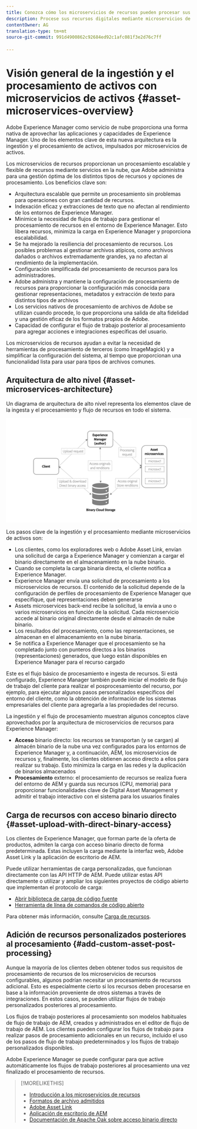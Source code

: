 ```yaml
---
title: Conozca cómo los microservicios de recursos pueden procesar sus recursos digitales en la nube
description: Procese sus recursos digitales mediante microservicios de procesamiento de recursos escalables y nativos de la nube.
contentOwner: AG
translation-type: tm+mt
source-git-commit: 991d4900862c92684ed92c1afc081f3e2d76c7ff

---
```



# Visión general de la ingestión y el procesamiento de activos con microservicios de activos {#asset-microservices-overview}

<!--
First half of content at https://git.corp.adobe.com/aklimets/project-nui/blob/master/docs/Project-Nui-Asset-Compute-Service.md is useful for this article.
TBD: Post-GA we will provide detailed information at \help\assets\asset-microservices-configure-and-use.md. However, for GA, all information is added, in short, in this article.

-->

Adobe Experience Manager como servicio de nube proporciona una forma nativa de aprovechar las aplicaciones y capacidades de Experience Manager. Uno de los elementos clave de esta nueva arquitectura es la ingestión y el procesamiento de activos, impulsados por microservicios de activos.

Los microservicios de recursos proporcionan un procesamiento escalable y flexible de recursos mediante servicios en la nube, que Adobe administra para una gestión óptima de los distintos tipos de recursos y opciones de procesamiento. Los beneficios clave son:

* Arquitectura escalable que permite un procesamiento sin problemas para operaciones con gran cantidad de recursos.
* Indexación eficaz y extracciones de texto que no afectan al rendimiento de los entornos de Experience Manager.
* Minimice la necesidad de flujos de trabajo para gestionar el procesamiento de recursos en el entorno de Experience Manager. Esto libera recursos, minimiza la carga en Experience Manager y proporciona escalabilidad.
* Se ha mejorado la resiliencia del procesamiento de recursos. Los posibles problemas al gestionar archivos atípicos, como archivos dañados o archivos extremadamente grandes, ya no afectan al rendimiento de la implementación.
* Configuración simplificada del procesamiento de recursos para los administradores.
* Adobe administra y mantiene la configuración de procesamiento de recursos para proporcionar la configuración más conocida para gestionar representaciones, metadatos y extracción de texto para distintos tipos de archivos
* Los servicios nativos de procesamiento de archivos de Adobe se utilizan cuando procede, lo que proporciona una salida de alta fidelidad y una gestión eficaz de los formatos propios de Adobe.
* Capacidad de configurar el flujo de trabajo posterior al procesamiento para agregar acciones e integraciones específicas del usuario.

Los microservicios de recursos ayudan a evitar la necesidad de herramientas de procesamiento de terceros (como ImageMagick) y a simplificar la configuración del sistema, al tiempo que proporcionan una funcionalidad lista para usar para tipos de archivos comunes.

## Arquitectura de alto nivel {#asset-microservices-architecture}

Un diagrama de arquitectura de alto nivel representa los elementos clave de la ingesta y el procesamiento y flujo de recursos en todo el sistema.

<!-- Proposed DRAFT diagram for asset microservices overview - see section "Asset processing - high-level diagram" in the PPTX deck

https://adobe-my.sharepoint.com/personal/gklebus_adobe_com/_layouts/15/guestaccess.aspx?guestaccesstoken=jexDC5ZnepXSt6dTPciH66TzckS1BPEfdaZuSgHugL8%3D&docid=2_1ec37f0bd4cc74354b4f481cd420e07fc&rev=1&e=CdgElS
-->

![Ingesta y procesamiento de activos con](assets/asset-microservices-overview.png "microservicios de activosToma y procesamiento de activos con microservicios de activos")

Los pasos clave de la ingestión y el procesamiento mediante microservicios de activos son:

* Los clientes, como los exploradores web o Adobe Asset Link, envían una solicitud de carga a Experience Manager y comienzan a cargar el binario directamente en el almacenamiento en la nube binario.
* Cuando se completa la carga binaria directa, el cliente notifica a Experience Manager.
* Experience Manager envía una solicitud de procesamiento a los microservicios de recursos. El contenido de la solicitud depende de la configuración de perfiles de procesamiento de Experience Manager que especifique, qué representaciones deben generarse
* Assets microservices back-end recibe la solicitud, la envía a uno o varios microservicios en función de la solicitud. Cada microservicio accede al binario original directamente desde el almacén de nube binario.
* Los resultados del procesamiento, como las representaciones, se almacenan en el almacenamiento en la nube binaria.
* Se notifica a Experience Manager que el procesamiento se ha completado junto con punteros directos a los binarios (representaciones) generados, que luego están disponibles en Experience Manager para el recurso cargado

Este es el flujo básico de procesamiento e ingesta de recursos. Si está configurado, Experience Manager también puede iniciar el modelo de flujo de trabajo del cliente para realizar el posprocesamiento del recurso, por ejemplo, para ejecutar algunos pasos personalizados específicos del entorno del cliente, como la obtención de información de los sistemas empresariales del cliente para agregarla a las propiedades del recurso.

La ingestión y el flujo de procesamiento muestran algunos conceptos clave aprovechados por la arquitectura de microservicios de recursos para Experience Manager:

* **Acceso** binario directo: los recursos se transportan (y se cargan) al almacén binario de la nube una vez configurados para los entornos de Experience Manager y, a continuación, AEM, los microservicios de recursos y, finalmente, los clientes obtienen acceso directo a ellos para realizar su trabajo. Esto minimiza la carga en las redes y la duplicación de binarios almacenados
* **Procesamiento** externo: el procesamiento de recursos se realiza fuera del entorno de AEM y guarda sus recursos (CPU, memoria) para proporcionar funcionalidades clave de Digital Asset Management y admitir el trabajo interactivo con el sistema para los usuarios finales

## Carga de recursos con acceso binario directo {#asset-upload-with-direct-binary-access}

Los clientes de Experience Manager, que forman parte de la oferta de productos, admiten la carga con acceso binario directo de forma predeterminada. Estas incluyen la carga mediante la interfaz web, Adobe Asset Link y la aplicación de escritorio de AEM.

Puede utilizar herramientas de carga personalizadas, que funcionan directamente con las API HTTP de AEM. Puede utilizar estas API directamente o utilizar y ampliar los siguientes proyectos de código abierto que implementan el protocolo de carga:

* [Abrir biblioteca de carga de código fuente](https://github.com/adobe/aem-upload)
* [Herramienta de línea de comandos de código abierto](https://github.com/adobe/aio-cli-plugin-aem)

Para obtener más información, consulte [Carga de recursos](add-assets.md).

## Adición de recursos personalizados posteriores al procesamiento {#add-custom-asset-post-processing}

Aunque la mayoría de los clientes deben obtener todos sus requisitos de procesamiento de recursos de los microservicios de recursos configurables, algunos podrían necesitar un procesamiento de recursos adicional. Esto es especialmente cierto si los recursos deben procesarse en base a la información proveniente de otros sistemas a través de integraciones. En estos casos, se pueden utilizar flujos de trabajo personalizados posteriores al procesamiento.

Los flujos de trabajo posteriores al procesamiento son modelos habituales de flujo de trabajo de AEM, creados y administrados en el editor de flujo de trabajo de AEM. Los clientes pueden configurar los flujos de trabajo para realizar pasos de procesamiento adicionales en un recurso, incluido el uso de los pasos de flujo de trabajo predeterminados y los flujos de trabajo personalizados disponibles.

Adobe Experience Manager se puede configurar para que active automáticamente los flujos de trabajo posteriores al procesamiento una vez finalizado el procesamiento de recursos.

<!-- TBD asgupta, Engg: Create some asset-microservices-data-flow-diagram.
-->

>[!MORELIKETHIS]
>
>* [Introducción a los microservicios de recursos](asset-microservices-configure-and-use.md)
>* [Formatos de archivo admitidos](file-format-support.md)
>* [Adobe Asset Link](https://helpx.adobe.com/enterprise/using/adobe-asset-link.html)
>* [Aplicación de escritorio de AEM](https://docs.adobe.com/content/help/en/experience-manager-desktop-app/using/introduction.html)
>* [Documentación de Apache Oak sobre acceso binario directo](https://jackrabbit.apache.org/oak/docs/features/direct-binary-access.html)

